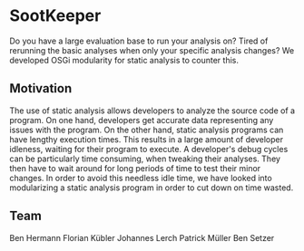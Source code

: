 SootKeeper
==========

Do you have a large evaluation base to run your analysis on? Tired of rerunning the basic analyses when only your specific analysis changes? We developed OSGi modularity for static analysis to counter this.

Motivation
----------
The use of static analysis allows developers to analyze the source code of a program. On one hand, developers get accurate data representing any issues with the program. On the other hand, static analysis programs can have lengthy execution times. This results in a large amount of developer idleness, waiting for their program to execute. A developer's debug cycles can be particularly time consuming, when tweaking their analyses. They then have to wait around for long periods of time to test their minor changes. In order to avoid this needless idle time, we have looked into modularizing a static analysis program in order to cut down on time wasted.

Team
-----------
Ben Hermann
Florian Kübler
Johannes Lerch
Patrick Müller
Ben Setzer



